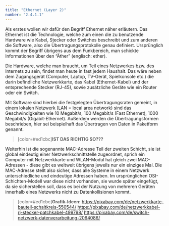 ```yaml
---
title: "Ethernet (Layer 2)"
number: "2.4.1.1"
---
```


Als erstes wollen wir dafür den Begriff Ethernet näher erläutern. Das Ethernet ist die Technologie, welche zum einen die zu benutzende Hardware wie Kabel, Stecker oder Switches beschreibt und zum anderen die Software, also die Übertragungsprotokolle genau definiert. Ursprünglich kommt der Begriff übrigens aus dem Funkbereich, man schickte Informationen über den “Äther” (englisch: ether).

Die Hardware, welche man braucht, um Teil eines Netzwerkes bzw. des Internets zu sein, findet man heute in fast jedem Haushalt. Das wäre neben dem Zugangsgerät (Computer, Laptop, TV-Gerät, Spielkonsole etc.) die darin befindliche Netzwerkkarte, das Kabel (Ethernet-Kabel) und der entsprechende Stecker (RJ-45), sowie zusätzliche Geräte wie ein Router oder ein Switch.

Mit Software sind hierbei die festgelegten Übertragungsraten gemeint, in einem lokalen Netzwerk (LAN = local area network) sind das Geschwindigkeiten wie 10 Megabit/s, 100 Megabit/s (Fast Ethernet), 1000 Megabit/s (Gigabit-Ethernet). Außerdem werden die Übertragungsformen beschrieben, hier sei beispielhaft das Übertragen von Daten in Paketform genannt. 

> [color=#ed1cbc]**IST DAS RICHTIG SO???**

Weiterhin ist die sogenannte MAC-Adresse Teil der zweiten Schicht, sie ist global  eindeutig einer Netzwerkschnittstelle zugeordnet, sprich ein Computer mit Netzwerkkarte und WLAN-Modul hat gleich zwei MAC-Adressen - diese gibt es weltweit übrigens jeweils nur ein einziges Mal. Die MAC-Adresse stellt also sicher, dass alle Systeme in einem Netzwerk unterschiedliche und eindeutige Adressen haben. Im ursprünglichen OSI-Schichten-Modell war diese nicht vorhanden, sie wurde später eingefügt, da sie sicherstellen soll, dass es bei der Nutzung von mehreren Geräten innerhalb eines Netzwerks nicht zu Datenkollisionen kommt.

> [color=#ed1cbc]**Grafik-Ideen:**
https://pixabay.com/de/netzwerkkarte-bauteil-schaltkreis-550544/
https://pixabay.com/de/netzwerkkabel-rj-stecker-patchkabel-499798/
https://pixabay.com/de/switch-netzwerk-datenverarbeitung-2064086/
